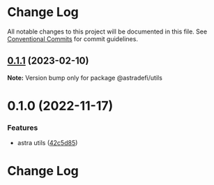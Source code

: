# Change Log

All notable changes to this project will be documented in this file.
See [Conventional Commits](https://conventionalcommits.org) for commit guidelines.

## [0.1.1](https://github.com/astraprotocol/astrajs/compare/@astradefi/utils@0.1.0...@astradefi/utils@0.1.1) (2023-02-10)

**Note:** Version bump only for package @astradefi/utils

# 0.1.0 (2022-11-17)

### Features

- astra utils ([42c5d85](https://github.com/astraprotocol/astrajs/commit/42c5d859027b190701d797d8d70ccd9cccd33abe))

# Change Log
